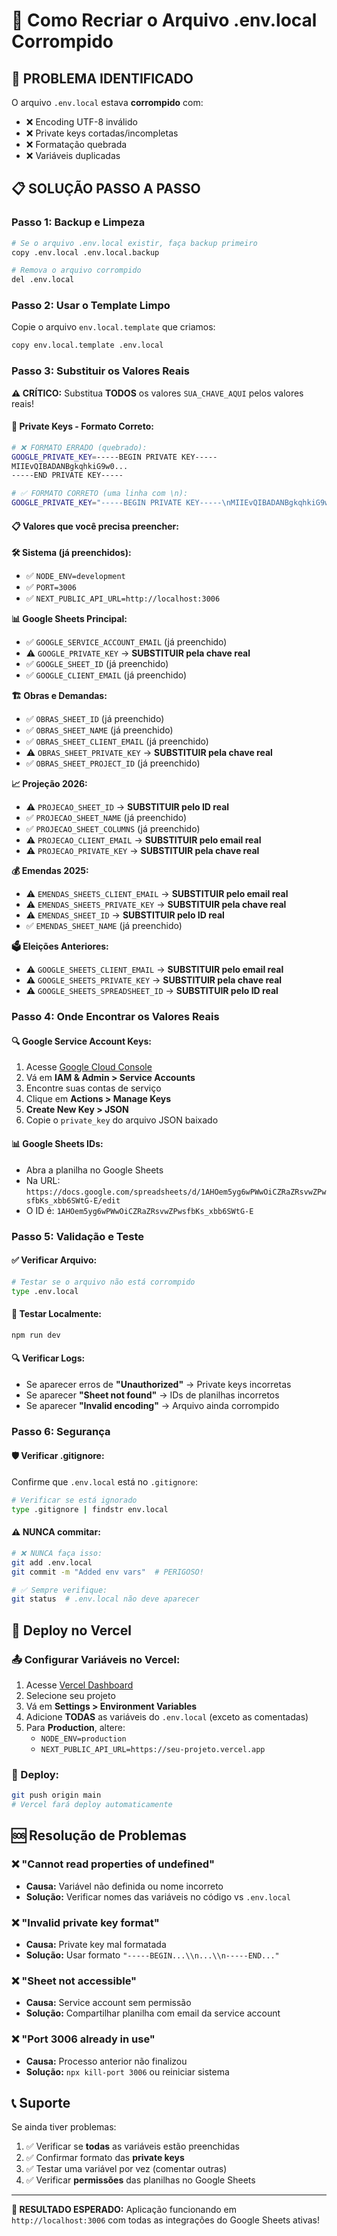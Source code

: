 # 🔧 Como Recriar o Arquivo .env.local Corrompido

## 🚨 **PROBLEMA IDENTIFICADO**

O arquivo `.env.local` estava **corrompido** com:
- ❌ Encoding UTF-8 inválido
- ❌ Private keys cortadas/incompletas  
- ❌ Formatação quebrada
- ❌ Variáveis duplicadas

## 📋 **SOLUÇÃO PASSO A PASSO**

### **Passo 1: Backup e Limpeza**
```bash
# Se o arquivo .env.local existir, faça backup primeiro
copy .env.local .env.local.backup

# Remova o arquivo corrompido
del .env.local
```

### **Passo 2: Usar o Template Limpo**
Copie o arquivo `env.local.template` que criamos:
```bash
copy env.local.template .env.local
```

### **Passo 3: Substituir os Valores Reais**

**⚠️ CRÍTICO:** Substitua **TODOS** os valores `SUA_CHAVE_AQUI` pelos valores reais!

#### **🔑 Private Keys - Formato Correto:**
```bash
# ❌ FORMATO ERRADO (quebrado):
GOOGLE_PRIVATE_KEY=-----BEGIN PRIVATE KEY-----
MIIEvQIBADANBgkqhkiG9w0...
-----END PRIVATE KEY-----

# ✅ FORMATO CORRETO (uma linha com \n):
GOOGLE_PRIVATE_KEY="-----BEGIN PRIVATE KEY-----\nMIIEvQIBADANBgkqhkiG9w0BAQEFAASCBKcwggSjAgEAAoIBAQDSDLfQ...\n-----END PRIVATE KEY-----"
```

#### **📋 Valores que você precisa preencher:**

**🛠️ Sistema (já preenchidos):**
- ✅ `NODE_ENV=development`
- ✅ `PORT=3006`  
- ✅ `NEXT_PUBLIC_API_URL=http://localhost:3006`

**📊 Google Sheets Principal:**
- ✅ `GOOGLE_SERVICE_ACCOUNT_EMAIL` (já preenchido)
- ⚠️ `GOOGLE_PRIVATE_KEY` → **SUBSTITUIR pela chave real**
- ✅ `GOOGLE_SHEET_ID` (já preenchido)
- ✅ `GOOGLE_CLIENT_EMAIL` (já preenchido)

**🏗️ Obras e Demandas:**
- ✅ `OBRAS_SHEET_ID` (já preenchido)
- ✅ `OBRAS_SHEET_NAME` (já preenchido)
- ✅ `OBRAS_SHEET_CLIENT_EMAIL` (já preenchido)
- ⚠️ `OBRAS_SHEET_PRIVATE_KEY` → **SUBSTITUIR pela chave real**
- ✅ `OBRAS_SHEET_PROJECT_ID` (já preenchido)

**📈 Projeção 2026:**
- ⚠️ `PROJECAO_SHEET_ID` → **SUBSTITUIR pelo ID real**
- ✅ `PROJECAO_SHEET_NAME` (já preenchido)
- ✅ `PROJECAO_SHEET_COLUMNS` (já preenchido)
- ⚠️ `PROJECAO_CLIENT_EMAIL` → **SUBSTITUIR pelo email real**
- ⚠️ `PROJECAO_PRIVATE_KEY` → **SUBSTITUIR pela chave real**

**💰 Emendas 2025:**
- ⚠️ `EMENDAS_SHEETS_CLIENT_EMAIL` → **SUBSTITUIR pelo email real**
- ⚠️ `EMENDAS_SHEETS_PRIVATE_KEY` → **SUBSTITUIR pela chave real**
- ⚠️ `EMENDAS_SHEET_ID` → **SUBSTITUIR pelo ID real**
- ✅ `EMENDAS_SHEET_NAME` (já preenchido)

**🗳️ Eleições Anteriores:**
- ⚠️ `GOOGLE_SHEETS_CLIENT_EMAIL` → **SUBSTITUIR pelo email real**
- ⚠️ `GOOGLE_SHEETS_PRIVATE_KEY` → **SUBSTITUIR pela chave real**
- ⚠️ `GOOGLE_SHEETS_SPREADSHEET_ID` → **SUBSTITUIR pelo ID real**

### **Passo 4: Onde Encontrar os Valores Reais**

#### **🔍 Google Service Account Keys:**
1. Acesse [Google Cloud Console](https://console.cloud.google.com/)
2. Vá em **IAM & Admin > Service Accounts**
3. Encontre suas contas de serviço
4. Clique em **Actions > Manage Keys**
5. **Create New Key > JSON**
6. Copie o `private_key` do arquivo JSON baixado

#### **📊 Google Sheets IDs:**
- Abra a planilha no Google Sheets
- Na URL: `https://docs.google.com/spreadsheets/d/1AHOem5yg6wPWwOiCZRaZRsvwZPwsfbKs_xbb6SWtG-E/edit`
- O ID é: `1AHOem5yg6wPWwOiCZRaZRsvwZPwsfbKs_xbb6SWtG-E`

### **Passo 5: Validação e Teste**

#### **✅ Verificar Arquivo:**
```bash
# Testar se o arquivo não está corrompido
type .env.local
```

#### **🧪 Testar Localmente:**
```bash
npm run dev
```

#### **🔍 Verificar Logs:**
- Se aparecer erros de **"Unauthorized"** → Private keys incorretas
- Se aparecer **"Sheet not found"** → IDs de planilhas incorretos
- Se aparecer **"Invalid encoding"** → Arquivo ainda corrompido

### **Passo 6: Segurança**

#### **🛡️ Verificar .gitignore:**
Confirme que `.env.local` está no `.gitignore`:
```bash
# Verificar se está ignorado
type .gitignore | findstr env.local
```

#### **⚠️ NUNCA commitar:**
```bash
# ❌ NUNCA faça isso:
git add .env.local
git commit -m "Added env vars"  # PERIGOSO!

# ✅ Sempre verifique:
git status  # .env.local não deve aparecer
```

## 🚀 **Deploy no Vercel**

### **📤 Configurar Variáveis no Vercel:**
1. Acesse [Vercel Dashboard](https://vercel.com/dashboard)
2. Selecione seu projeto
3. Vá em **Settings > Environment Variables**
4. Adicione **TODAS** as variáveis do `.env.local` (exceto as comentadas)
5. Para **Production**, altere:
   - `NODE_ENV=production`
   - `NEXT_PUBLIC_API_URL=https://seu-projeto.vercel.app`

### **🔄 Deploy:**
```bash
git push origin main
# Vercel fará deploy automaticamente
```

## 🆘 **Resolução de Problemas**

### **❌ "Cannot read properties of undefined"**
- **Causa:** Variável não definida ou nome incorreto
- **Solução:** Verificar nomes das variáveis no código vs `.env.local`

### **❌ "Invalid private key format"**
- **Causa:** Private key mal formatada
- **Solução:** Usar formato `"-----BEGIN...\\n...\\n-----END..."`

### **❌ "Sheet not accessible"**
- **Causa:** Service account sem permissão
- **Solução:** Compartilhar planilha com email da service account

### **❌ "Port 3006 already in use"**
- **Causa:** Processo anterior não finalizou
- **Solução:** `npx kill-port 3006` ou reiniciar sistema

## 📞 **Suporte**

Se ainda tiver problemas:
1. ✅ Verificar se **todas** as variáveis estão preenchidas
2. ✅ Confirmar formato das **private keys**
3. ✅ Testar uma variável por vez (comentar outras)
4. ✅ Verificar **permissões** das planilhas no Google Sheets

---

**🎯 RESULTADO ESPERADO:** Aplicação funcionando em `http://localhost:3006` com todas as integrações do Google Sheets ativas! 